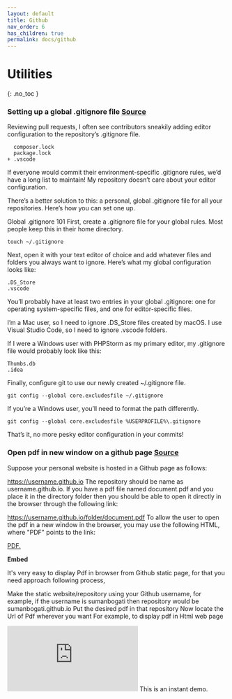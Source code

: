 ```yaml
---
layout: default
title: Github
nav_order: 6
has_children: true
permalink: docs/github
---
```


# Utilities
{: .no_toc }

### Setting up a global .gitignore file [Source](https://sebastiandedeyne.com/setting-up-a-global-gitignore-file/) 
Reviewing pull requests, I often see contributors sneakily adding editor configuration to the repository’s .gitignore file.
```
  composer.lock
  package.lock
+ .vscode
```
If everyone would commit their environment-specific .gitignore rules, we’d have a long list to maintain! My repository doesn’t care about your editor configuration.

There’s a better solution to this: a personal, global .gitignore file for all your repositories. Here’s how you can set one up.

Global .gitignore 101
First, create a .gitignore file for your global rules. Most people keep this in their home directory.
```
touch ~/.gitignore
```
Next, open it with your text editor of choice and add whatever files and folders you always want to ignore. Here’s what my global configuration looks like:
```
.DS_Store
.vscode
```
You’ll probably have at least two entries in your global .gitignore: one for operating system-specific files, and one for editor-specific files.

I’m a Mac user, so I need to ignore .DS_Store files created by macOS. I use Visual Studio Code, so I need to ignore .vscode folders.

If I were a Windows user with PHPStorm as my primary editor, my .gitignore file would probably look like this:
```
Thumbs.db
.idea
```
Finally, configure git to use our newly created ~/.gitignore file.
```
git config --global core.excludesfile ~/.gitignore
```
If you’re a Windows user, you’ll need to format the path differently.
```
git config --global core.excludesfile %USERPROFILE%\.gitignore
```
That’s it, no more pesky editor configuration in your commits!


### Open pdf in new window on a github page [Source](https://stackoverflow.com/questions/30745981/opening-pdf-in-a-browser-with-github-pages)

Suppose your personal website is hosted in a Github page as follows:

https://username.github.io
The repository should be name as username.github.io. If you have a pdf file named document.pdf and you place it in the directory folder then you should be able to open it directly in the browser through the following link:

https://username.github.io/folder/document.pdf
To allow the user to open the pdf in a new window in the browser, you may use the following HTML, where "PDF" points to the link:

<a href="https://username.github.io/folder/document.pdf" target="_blank">PDF.</a>


**Embed**

It's very easy to display Pdf in browser from Github static page, for that you need approach following process,

Make the static website/repository using your Github username, for example, if the username is sumanbogati then repository would be sumanbogati.github.io
Put the desired pdf in that repository
Now locate the Url of Pdf wherever you want
For example, to display pdf in Html web page

<embed src="https://sumanbogati.github.io/sample.pdf" type="application/pdf" />
This is an instant demo.